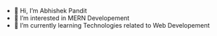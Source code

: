 - 👋 Hi, I’m Abhishek Pandit
- 👀 I’m interested in MERN Developement
- 🌱 I’m currently learning Technologies related to Web Developement

